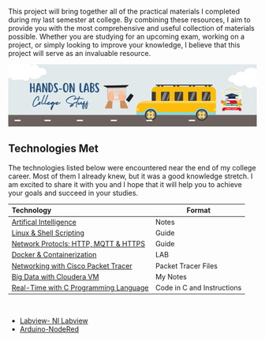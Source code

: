 This project will bring together all of the practical materials I completed during my last semester at college. 
By combining these resources, I aim to provide you with the most comprehensive and useful collection of materials possible.
Whether you are studying for an upcoming exam, working on a project, or simply looking to improve your knowledge, I believe that this project will serve as an invaluable resource. <br>

<img src="uni.png" > <br>




## Technologies Met
The technologies listed below were encountered near the end of my college career. Most of them I already knew, but it was a good knowledge stretch. I am excited to share it with you and I hope that it will help you to achieve your goals and succeed in your studies. 



|  Technology | Format  | 
|:---|---|
|[Artifical Intelligence](ArtificialIntelligence/README.md)   |  Notes |  
|  [Linux & Shell Scripting](https://linux.yahya-abulhaj.dev/) | Guide  |
| [Network Protocls: HTTP, MQTT & HTTPS](Network/protocols.md)| Guide|
|  [Docker & Containerization](DockerF/README.md) |  LAB  |
|  [Networking with Cisco Packet Tracer](Network/README.md) | Packet Tracer Files  |
| [Big Data with Cloudera VM](BigData/README.md)  |  My Notes  |
| [Real-Time with C Programming Language](Real-time/README.md)  |  Code in C and Instructions |


<br>

- [Labview- NI Labview]()
- [Arduino-NodeRed]()

